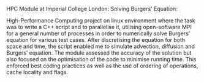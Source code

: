 HPC Module at Imperial College London: 
Solving Burgers' Equation:

High-Performance Computing project on linux environment where the task was to write a C++ script and to parallelise it, 
utilising open-software MPI for a general number of processes in order to numerically solve Burgers’ equation for various test cases.
After discretising the equation for both space and time, the script enabled me to simulate advection, diffusion and Burgers’ equation. 
The module assessed the accuracy of the solution but also focused on the optimisation of the code to minimise running time. 
This enforced best coding practices as well as the use of ordering of operations, cache locality and flags.
